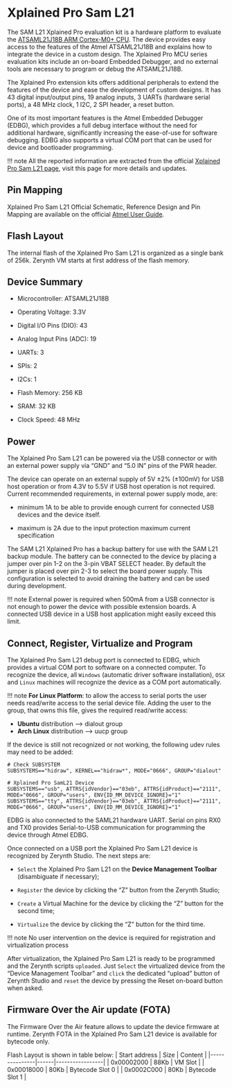 # Xplained Pro Sam L21

The SAM L21 Xplained Pro evaluation kit is a hardware platform to evaluate the [ATSAML21J18B ARM Cortex-M0+ CPU](http://ww1.microchip.com/downloads/en/DeviceDoc/60001477A.pdf).
The device provides easy access to the features of the Atmel ATSAML21J18B and explains how to integrate the device in a custom design.
The Xplained Pro MCU series evaluation kits include an on-board Embedded Debugger, and no external tools are necessary to program or debug the ATSAML21J18B.

The Xplained Pro extension kits offers additional peripherals to extend the features of the device and ease the development of custom designs. It has 43 digital input/output pins, 19 analog inputs, 3 UARTs (hardware serial ports), a 48 MHz clock, 1 I2C, 2 SPI header, a reset button.

One of its most important features is the Atmel Embedded Debugger (EDBG), which provides a full debug interface without the need for additional hardware, significantly increasing the ease-of-use for software debugging. EDBG also supports a virtual COM port that can be used for device and bootloader programming.

!!! note
	All the reported information are extracted from the official [Xplained Pro Sam L21 page](http://www.microchip.com/developmenttools/productdetails.aspx?partno=atsaml21-xpro-b&utm_source=MicroSolutions&utm_medium=Link&utm_term=FY18Q1&utm_content=DevTools&utm_campaign=Article), visit this page for more details and updates.

## Pin Mapping

Xplained Pro Sam L21 Official Schematic, Reference Design and Pin Mapping are available on the official [Atmel User Guide](http://ww1.microchip.com/downloads/en/DeviceDoc/Atmel-42405-SAML21-Xplained-Pro_User-Guide.pdf).

## Flash Layout

The internal flash of the Xplained Pro Sam L21 is organized as a single bank of 256k. Zerynth VM starts at first address of the flash memory.

## Device Summary


* Microcontroller: ATSAML21J18B


* Operating Voltage: 3.3V


* Digital I/O Pins (DIO): 43


* Analog Input Pins (ADC): 19


* UARTs: 3


* SPIs: 2


* I2Cs: 1


* Flash Memory: 256 KB


* SRAM: 32 KB


* Clock Speed: 48 MHz

## Power

The Xplained Pro Sam L21 can be powered via the USB connector or with an external power supply via “GND” and “5.0 IN” pins of the PWR header.

The device can operate on an external supply of 5V ±2% (±100mV) for USB host operation or from 4.3V to 5.5V if USB host operation is not required. Current recommended requirements, in external power supply mode, are:


* minimum 1A to be able to provide enough current for connected USB devices and the     device itself.


* maximum is 2A due to the input protection maximum current specification

The SAM L21 Xplained Pro has a backup battery for use with the SAM L21 backup module. The battery can be connected to the device by placing a jumper over pin 1-2 on the 3-pin VBAT SELECT header. By default the jumper is placed over pin 2-3 to select the board power supply. This configuration is selected to avoid draining the battery and can be used during development.

!!! note
	External power is required when 500mA from a USB connector is not enough to power the device with possible extension boards. A connected USB device in a USB host application might easily exceed this limit.

## Connect, Register, Virtualize and Program

The Xplained Pro Sam L21 debug port is connected to EDBG, which provides a virtual COM port to software on a connected computer. To recognize the device, all ```Windows``` (automatic driver software installation), ```OSX``` and ```Linux``` machines will recognize the device as a COM port automatically.

!!! note
	**For Linux Platform**: to allow the access to serial ports the user needs read/write access to the serial device file. Adding the user to the group, that owns this file, gives the required read/write access:
* **Ubuntu** distribution –> dialout group
* **Arch Linux** distribution –> uucp group

If the device is still not recognized or not working, the following udev rules may need to be added:

```
# Check SUBSYSTEM
SUBSYSTEMS=="hidraw", KERNEL=="hidraw*", MODE="0666", GROUP="dialout"

# Xplained Pro SamL21 Device
SUBSYSTEMS=="usb", ATTRS{idVendor}=="03eb", ATTRS{idProduct}=="2111", MODE="0666", GROUP="users", ENV{ID_MM_DEVICE_IGNORE}="1"
SUBSYSTEMS=="tty", ATTRS{idVendor}=="03eb", ATTRS{idProduct}=="2111", MODE="0666", GROUP="users", ENV{ID_MM_DEVICE_IGNORE}="1"
```

EDBG is also connected to the SAML21 hardware UART. Serial on pins RX0 and TX0 provides Serial-to-USB communication for programming the device through Atmel EDBG.

Once connected on a USB port the Xplained Pro Sam L21 device is recognized by Zerynth Studio. The next steps are:


* ```Select``` the Xplained Pro Sam L21 on the **Device Management Toolbar** (disambiguate if necessary);


* ```Register``` the device by clicking the “Z” button from the Zerynth Studio;


* ```Create``` a Virtual Machine for the device by clicking the “Z” button for the second time;


* ```Virtualize``` the device by clicking the “Z” button for the third time.

!!! note
	No user intervention on the device is required for registration and virtualization process

After virtualization, the Xplained Pro Sam L21 is ready to be programmed and the Zerynth scripts ```uploaded```. Just ```Select``` the virtualized device from the “Device Management Toolbar” and ```click``` the dedicated “upload” button of Zerynth Studio and ```reset``` the device by pressing the Reset on-board button when asked.

## Firmware Over the Air update (FOTA)

The Firmware Over the Air feature allows to update the device firmware at runtime. Zerynth FOTA in the Xplained Pro Sam L21 device is available for bytecode only.

Flash Layout is shown in table below:
| Start address | Size | Content         |
|---------------|------|-----------------|
| 0x00002000    | 88Kb | VM Slot         |
| 0x00018000    | 80Kb | Bytecode Slot 0 |
| 0x0002C000    | 80Kb | Bytecode Slot 1 |
<!--stackedit_data:
eyJoaXN0b3J5IjpbLTE3MzQ4NTYyMzVdfQ==
-->